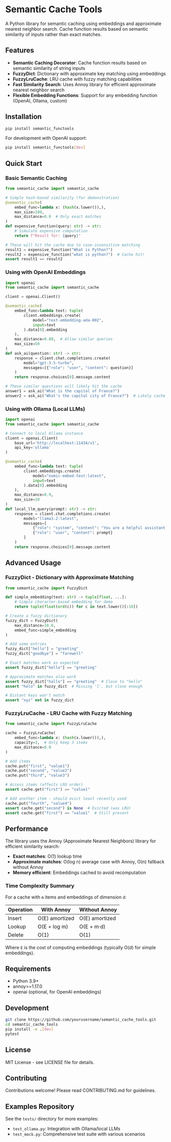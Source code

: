 # Semantic Cache Tools

A Python library for semantic caching using embeddings and approximate nearest neighbor search. Cache function results based on semantic similarity of inputs rather than exact matches.

## Features

- **Semantic Caching Decorator**: Cache function results based on semantic similarity of string inputs
- **FuzzyDict**: Dictionary with approximate key matching using embeddings
- **FuzzyLruCache**: LRU cache with fuzzy matching capabilities
- **Fast Similarity Search**: Uses Annoy library for efficient approximate nearest neighbor search
- **Flexible Embedding Functions**: Support for any embedding function (OpenAI, Ollama, custom)

## Installation

```bash
pip install semantic_functools
```

For development with OpenAI support:

```bash
pip install semantic_functools[dev]
```

## Quick Start

### Basic Semantic Caching

```python
from semantic_cache import semantic_cache

# Simple hash-based similarity (for demonstration)
@semantic_cache(
    embed_func=lambda x: (hash(x.lower()),),
    max_size=100,
    max_distance=0.0  # Only exact matches
)
def expensive_function(query: str) -> str:
    # Simulate expensive computation
    return f"Result for: {query}"

# These will hit the cache due to case-insensitive matching
result1 = expensive_function("What is Python?")
result2 = expensive_function("what is python?")  # Cache hit!
assert result1 == result2
```

### Using with OpenAI Embeddings

```python
import openai
from semantic_cache import semantic_cache

client = openai.Client()

@semantic_cache(
    embed_func=lambda text: tuple(
        client.embeddings.create(
            model="text-embedding-ada-002",
            input=text
        ).data[0].embedding
    ),
    max_distance=0.80,  # Allow similar queries
    max_size=50
)
def ask_ai(question: str) -> str:
    response = client.chat.completions.create(
        model="gpt-3.5-turbo",
        messages=[{"role": "user", "content": question}]
    )
    return response.choices[0].message.content

# These similar questions will likely hit the cache
answer1 = ask_ai("What is the capital of France?")
answer2 = ask_ai("What's the capital city of France?")  # Likely cache hit
```

### Using with Ollama (Local LLMs)

```python
import openai
from semantic_cache import semantic_cache

# Connect to local Ollama instance
client = openai.Client(
    base_url='http://localhost:11434/v1',
    api_key='ollama'
)

@semantic_cache(
    embed_func=lambda text: tuple(
        client.embeddings.create(
            model="nomic-embed-text:latest",
            input=text
        ).data[0].embedding
    ),
    max_distance=0.9,
    max_size=10
)
def local_llm_query(prompt: str) -> str:
    response = client.chat.completions.create(
        model="llama3.2:latest",
        messages=[
            {"role": "system", "content": "You are a helpful assistant."},
            {"role": "user", "content": prompt}
        ]
    )
    return response.choices[0].message.content
```

## Advanced Usage

### FuzzyDict - Dictionary with Approximate Matching

```python
from semantic_cache import FuzzyDict

def simple_embedding(text: str) -> tuple[float, ...]:
    # Simple character-based embedding for demo
    return tuple(float(ord(c)) for c in text.lower()[:10])

# Create a fuzzy dictionary
fuzzy_dict = FuzzyDict(
    max_distance=10.0,
    embed_func=simple_embedding
)

# Add some entries
fuzzy_dict["hello"] = "greeting"
fuzzy_dict["goodbye"] = "farewell"

# Exact matches work as expected
assert fuzzy_dict["hello"] == "greeting"

# Approximate matches also work
assert fuzzy_dict["hallo"] == "greeting"  # Close to "hello"
assert "helo" in fuzzy_dict  # Missing 'l', but close enough

# Distant keys won't match
assert "xyz" not in fuzzy_dict
```

### FuzzyLruCache - LRU Cache with Fuzzy Matching

```python
from semantic_cache import FuzzyLruCache

cache = FuzzyLruCache(
    embed_func=lambda x: (hash(x.lower()),),
    capacity=3,  # Only keep 3 items
    max_distance=0.0
)

# Add items
cache.put("first", "value1")
cache.put("second", "value2")
cache.put("third", "value3")

# Access items (affects LRU order)
assert cache.get("first") == "value1"

# Add another item - should evict least recently used
cache.put("fourth", "value4")
assert cache.get("second") is None  # Evicted (was LRU)
assert cache.get("first") == "value1"  # Still present
```

## Performance

The library uses the Annoy (Approximate Nearest Neighbors) library for efficient similarity search:

- **Exact matches**: O(1) lookup time
- **Approximate matches**: O(log n) average case with Annoy, O(n) fallback without Annoy
- **Memory efficient**: Embeddings cached to avoid recomputation

### Time Complexity Summary

For a cache with `m` items and embeddings of dimension `d`:

| Operation | With Annoy | Without Annoy |
|-----------|------------|---------------|
| Insert    | O(E) amortized | O(E) amortized |
| Lookup    | O(E + log m) | O(E + m·d) |
| Delete    | O(1) | O(1) |

Where `E` is the cost of computing embeddings (typically O(d) for simple embeddings).

## Requirements

- Python 3.9+
- annoy>=1.17.0
- openai (optional, for OpenAI embeddings)

## Development

```bash
git clone https://github.com/yourusername/semantic_cache_tools.git
cd semantic_cache_tools
pip install -e .[dev]
pytest
```

## License

MIT License - see LICENSE file for details.

## Contributing

Contributions welcome! Please read CONTRIBUTING.md for guidelines.

## Examples Repository

See the `tests/` directory for more examples:
- `test_ollama.py`: Integration with Ollama/local LLMs
- `test_mock.py`: Comprehensive test suite with various scenarios

